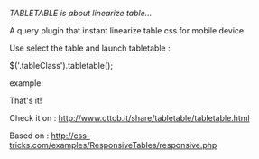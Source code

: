 *TABLETABLE is about linearize table...*


A query plugin that instant linearize table css for mobile device

Use select the table and launch tabletable :

$('.tableClass').tabletable();

example:

<script>
        $( document ).ready(function() {
            $('.mytable2').tabletable();
            $('.mytable1').tabletable();
            $('.mytable').tabletable();
        });
</script>


That's it!

Check it on :
http://www.ottob.it/share/tabletable/tabletable.html 

Based on : 
http://css-tricks.com/examples/ResponsiveTables/responsive.php


